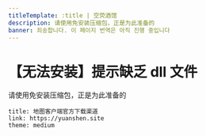 ```yaml
---
titleTemplate: :title | 空荧酒馆
description: 请使用免安装压缩包，正是为此准备的
banner: 죄송합니다. 이 페이지 번역은 아직 진행 중입니다
---
```


[文：【无法安装】提示缺乏dll文件]: # 'https://support.qq.com/products/321980/faqs/127820'

# 【无法安装】提示缺乏 dll 文件

请使用免安装压缩包，正是为此准备的

```card
title: 地图客户端官方下载渠道
link: https://yuanshen.site
theme: medium
```
